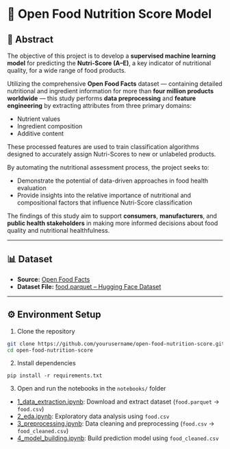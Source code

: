 # 🥗 Open Food Nutrition Score Model

## 📘 Abstract
The objective of this project is to develop a **supervised machine learning model** for predicting the **Nutri-Score (A–E)**, a key indicator of nutritional quality, for a wide range of food products.  

Utilizing the comprehensive **Open Food Facts** dataset — containing detailed nutritional and ingredient information for more than **four million products worldwide** — this study performs **data preprocessing** and **feature engineering** by extracting attributes from three primary domains:
- Nutrient values  
- Ingredient composition  
- Additive content  

These processed features are used to train classification algorithms designed to accurately assign Nutri-Scores to new or unlabeled products.  

By automating the nutritional assessment process, the project seeks to:
- Demonstrate the potential of data-driven approaches in food health evaluation  
- Provide insights into the relative importance of nutritional and compositional factors that influence Nutri-Score classification  

The findings of this study aim to support **consumers**, **manufacturers**, and **public health stakeholders** in making more informed decisions about food quality and nutritional healthfulness.

---

## 📊 Dataset
- **Source:** [Open Food Facts](https://world.openfoodfacts.org/)  
- **Dataset File:** [food.parquet – Hugging Face Dataset](https://huggingface.co/datasets/openfoodfacts/product-database/blob/main/food.parquet)

---

## ⚙️ Environment Setup

1. Clone the repository
```bash
git clone https://github.com/yourusername/open-food-nutrition-score.git
cd open-food-nutrition-score
```

2. Install dependencies
```
pip install -r requirements.txt
```

3. Open and run the notebooks in the `notebooks/` folder

- [1_data_extraction.ipynb](notebooks/1_data_extraction.ipynb): Download and extract dataset (`food.parquet` → `food.csv`)  
- [2_eda.ipynb](notebooks/2_eda.ipynb): Exploratory data analysis using `food.csv`  
- [3_preprocessing.ipynb](notebooks/3_preprocessing.ipynb): Data cleaning and preprocessing (`food.csv` → `food_cleaned.csv`)  
- [4_model_building.ipynb](notebooks/4_model_building.ipynb): Build prediction model using `food_cleaned.csv`

